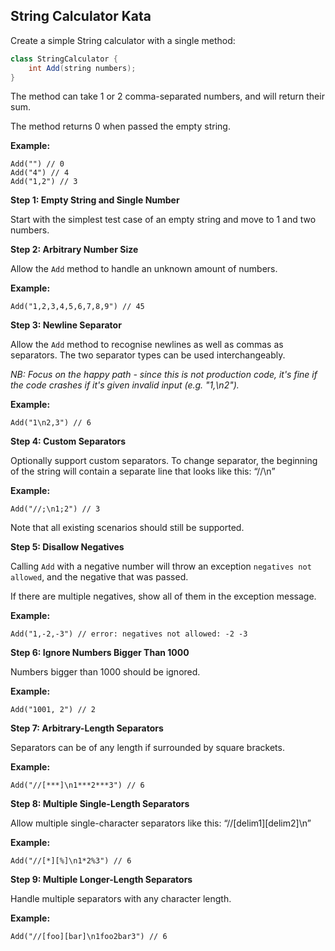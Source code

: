 
## String Calculator Kata

Create a simple String calculator with a single method:

```java
class StringCalculator {
    int Add(string numbers);
}
```

The method can take 1 or 2 comma-separated numbers, and will return their sum.

The method returns 0 when passed the empty string.

**Example:**

```
Add("") // 0
Add("4") // 4
Add("1,2") // 3
```

**Step 1: Empty String and Single Number**

Start with the simplest test case of an empty string and move to 1 and two numbers.

**Step 2: Arbitrary Number Size**

Allow the `Add` method to handle an unknown amount of numbers.

**Example:**

```
Add("1,2,3,4,5,6,7,8,9") // 45
```

**Step 3: Newline Separator**

Allow the `Add` method to recognise newlines as well as commas as separators. The two separator types can be used interchangeably.

*NB: Focus on the happy path - since this is not production code, it's fine if the code crashes if it's given invalid input (e.g. "1,\n2").*

**Example:**

```
Add("1\n2,3") // 6
```

**Step 4: Custom Separators**

Optionally support custom separators. To change separator, the beginning of the string will contain a separate line that looks like this: “//<separator>\n<numbers>”

**Example:**

```
Add("//;\n1;2") // 3
```

Note that all existing scenarios should still be supported.

**Step 5: Disallow Negatives**

Calling `Add` with a negative number will throw an exception `negatives not allowed`, and the negative that was passed.

If there are multiple negatives, show all of them in the exception message.

**Example:**

```
Add("1,-2,-3") // error: negatives not allowed: -2 -3
```

**Step 6: Ignore Numbers Bigger Than 1000**

Numbers bigger than 1000 should be ignored.

**Example:**

```
Add("1001, 2") // 2
```

**Step 7: Arbitrary-Length Separators**

Separators can be of any length if surrounded by square brackets.

**Example:**

```
Add("//[***]\n1***2***3") // 6
```

**Step 8: Multiple Single-Length Separators**

Allow multiple single-character separators like this: “//[delim1][delim2]\n”

**Example:**

```
Add("//[*][%]\n1*2%3") // 6
```

**Step 9: Multiple Longer-Length Separators**

Handle multiple separators with any character length.

**Example:**

```
Add("//[foo][bar]\n1foo2bar3") // 6
```
